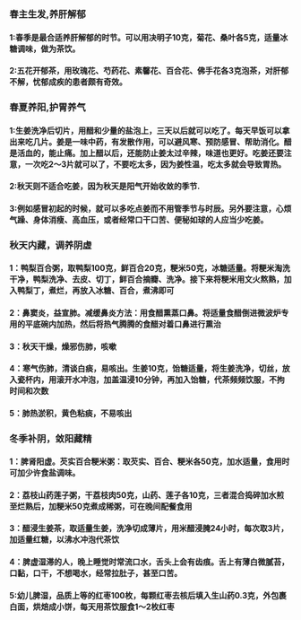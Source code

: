 ### 春主生发,养肝解郁
#### 1:春季是最合适养肝解郁的时节。可以用决明子10克，菊花、桑叶各5克，适量冰糖调味，做为茶饮。
#### 2:五花开郁茶，用玫瑰花、芍药花、素馨花、百合花、佛手花各3克泡茶，对肝郁不解，忧郁成疾的患者颇有奇效。
### 春夏养阳,护胃养气
#### 1:生姜洗净后切片，用醋和少量的盐泡上，三天以后就可以吃了。每天早饭可以拿出来吃几片。姜是一味中药，有发散作用，可以避风寒、预防感冒、帮助消化。醋是活血的，能止痛。加上醋以后，还能防止姜太过辛辣，味道也更好。吃姜还要注意，一次吃2～3片就可以了，不要吃太多，因为姜性温，吃太多就会导致胃热。
#### 2:秋天则不适合吃姜，因为秋天是阳气开始收敛的季节.
#### 3:例如感冒初起的时候，就可以多吃点姜而不用管季节与时辰。另外要注意，心烦气躁、身体消瘦、高血压，或者经常口干口苦、便秘如球的人应当少吃姜。
### 秋天内藏，调养阴虚
#### 1：鸭梨百合粥，取鸭梨100克，鲜百合20克，粳米50克，冰糖适量。将粳米淘洗干净，鸭梨洗净、去皮、切丁，鲜百合摘瓣、洗净。接下来将粳米用文火熬熟，加入鸭梨丁，煮烂，再放入冰糖、百合，煮沸即可
#### 2：鼻窦炎，益宣肺。减缓鼻炎方法：用食醋熏蒸口鼻。将适量食醋倒进微波炉专用的平底碗内加热，然后将热气腾腾的食醋对着口鼻进行熏治
#### 3：秋天干燥，燥邪伤肺，咳嗽
#### 4：寒气伤肺，清谈白痰，易咳出。生姜10克，饴糖适量，将生姜洗净，切丝，放入瓷杯内，用滚开水冲泡，加盖温浸10分钟，再加入饴糖，代茶频频饮服，不拘时间和次数
#### 5：肺热淤积，黄色粘痰，不易咳出
### 冬季补阴，敛阳藏精
#### 1：脾肾阳虚。芡实百合粳米粥：取芡实、百合、粳米各50克，加水适量，食用时可加少许食盐调味。
#### 2：荔枝山药莲子粥，干荔枝肉50克，山药、莲子各10克，三者混合捣碎加水煎至烂熟后，加粳米50克煮成稀粥，可在晚间配餐食用
#### 3：醋浸生姜茶，取适量生姜，洗净切成薄片，用米醋浸腌24小时，每次取3片，加适量红糖，以沸水冲泡代茶饮
#### 4：脾虚湿滞的人，晚上睡觉时常流口水，舌头上会有齿痕。舌上有薄白微腻苔，口黏，口干，不想喝水，经常拉肚子，甚至口苦。
#### 5:幼儿脾湿，品质上等的红枣100枚，每颗红枣去核后填入生山药0.3克，外包裹白面，烘焙成小饼，每天用茶饮服食1～2枚红枣